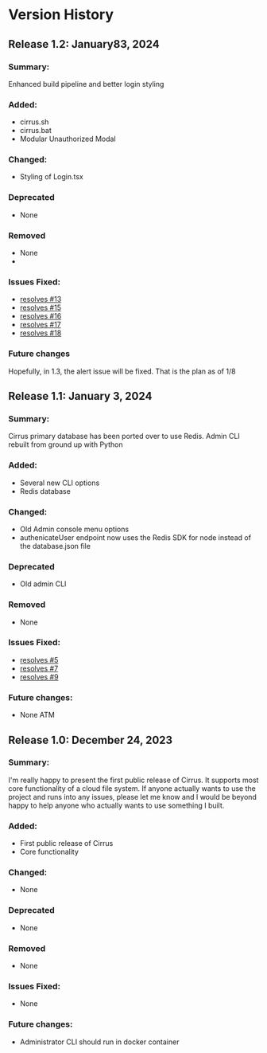 # Version History 

## Release 1.2: January83, 2024

### Summary:
Enhanced build pipeline and better login styling

### Added:
- cirrus.sh
- cirrus.bat
- Modular Unauthorized Modal

### Changed:
- Styling of Login.tsx

### Deprecated
- None

### Removed
- None
- 
### Issues Fixed:
- [resolves #13](https://github.com/ReeseHatfield/Cirrus/issues/13)
- [resolves #15](https://github.com/ReeseHatfield/Cirrus/issues/15)
- [resolves #16](https://github.com/ReeseHatfield/Cirrus/issues/16)
- [resolves #17](https://github.com/ReeseHatfield/Cirrus/issues/17)
- [resolves #18](https://github.com/ReeseHatfield/Cirrus/issues/18)


### Future changes
Hopefully, in 1.3, the alert issue will be fixed. That is the plan as of 1/8


## Release 1.1: January 3, 2024

### Summary:
Cirrus primary database has been ported over to use Redis. Admin CLI rebuilt from ground up with Python

### Added:
- Several new CLI options
- Redis database

### Changed:
- Old Admin console menu options
- authenicateUser endpoint now uses the Redis SDK for node instead of the database.json file

### Deprecated
- Old admin CLI

### Removed
- None
### Issues Fixed:
- [resolves #5](https://github.com/ReeseHatfield/Cirrus/issues/5)
- [resolves #7](https://github.com/ReeseHatfield/Cirrus/issues/7)
- [resolves #9](https://github.com/ReeseHatfield/Cirrus/issues/9)

### Future changes:
- None ATM


## Release 1.0: December 24, 2023

### Summary:
I'm really happy to present the first public release of Cirrus. It supports most core functionality of a cloud file system. If anyone actually wants to use the project and runs into any issues, please let me know and I would be beyond happy to help anyone who actually wants to use something I built.

### Added:
- First public release of Cirrus
- Core functionality

### Changed:
- None

### Deprecated
- None

### Removed
- None

### Issues Fixed:
- None

### Future changes:
- Administrator CLI should run in docker container
